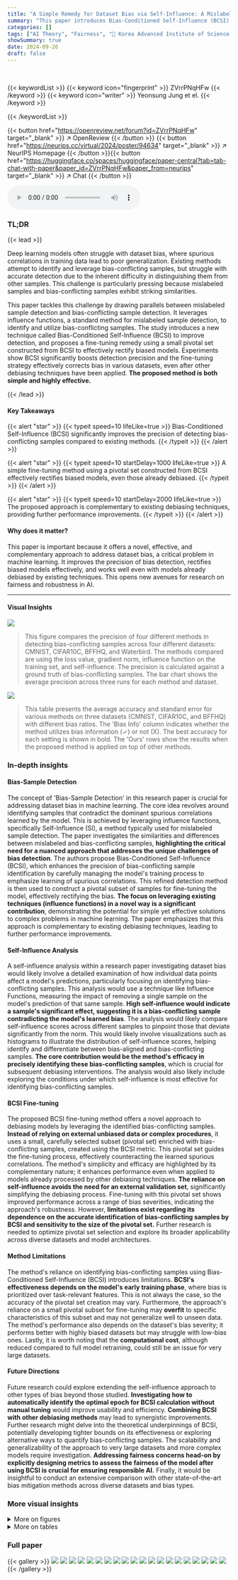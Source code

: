 ```yaml
---
title: "A Simple Remedy for Dataset Bias via Self-Influence: A Mislabeled Sample Perspective"
summary: "This paper introduces Bias-Conditioned Self-Influence (BCSI) for precise bias-conflicting sample detection and model rectification, enhancing fairness in machine learning."
categories: []
tags: ["AI Theory", "Fairness", "🏢 Korea Advanced Institute of Science and Technology",]
showSummary: true
date: 2024-09-26
draft: false
---
```


<br>

{{< keywordList >}}
{{< keyword icon="fingerprint" >}} ZVrrPNqHFw {{< /keyword >}}
{{< keyword icon="writer" >}} Yeonsung Jung et el. {{< /keyword >}}
 
{{< /keywordList >}}

{{< button href="https://openreview.net/forum?id=ZVrrPNqHFw" target="_blank" >}}
↗ OpenReview
{{< /button >}}
{{< button href="https://neurips.cc/virtual/2024/poster/94634" target="_blank" >}}
↗ NeurIPS Homepage
{{< /button >}}{{< button href="https://huggingface.co/spaces/huggingface/paper-central?tab=tab-chat-with-paper&paper_id=ZVrrPNqHFw&paper_from=neurips" target="_blank" >}}
↗ Chat
{{< /button >}}



<audio controls>
    <source src="https://ai-paper-reviewer.com/ZVrrPNqHFw/podcast.wav" type="audio/wav">
    Your browser does not support the audio element.
</audio>


### TL;DR


{{< lead >}}

Deep learning models often struggle with dataset bias, where spurious correlations in training data lead to poor generalization. Existing methods attempt to identify and leverage bias-conflicting samples, but struggle with accurate detection due to the inherent difficulty in distinguishing them from other samples.  This challenge is particularly pressing because mislabeled samples and bias-conflicting samples exhibit striking similarities.

This paper tackles this challenge by drawing parallels between mislabeled sample detection and bias-conflicting sample detection. It leverages influence functions, a standard method for mislabeled sample detection, to identify and utilize bias-conflicting samples.  The study introduces a new technique called Bias-Conditioned Self-Influence (BCSI) to improve detection, and proposes a fine-tuning remedy using a small pivotal set constructed from BCSI to effectively rectify biased models.  Experiments show BCSI significantly boosts detection precision and the fine-tuning strategy effectively corrects bias in various datasets, even after other debiasing techniques have been applied. **The proposed method is both simple and highly effective.**

{{< /lead >}}


#### Key Takeaways

{{< alert "star" >}}
{{< typeit speed=10 lifeLike=true >}} Bias-Conditioned Self-Influence (BCSI) significantly improves the precision of detecting bias-conflicting samples compared to existing methods. {{< /typeit >}}
{{< /alert >}}

{{< alert "star" >}}
{{< typeit speed=10 startDelay=1000 lifeLike=true >}} A simple fine-tuning method using a pivotal set constructed from BCSI effectively rectifies biased models, even those already debiased. {{< /typeit >}}
{{< /alert >}}

{{< alert "star" >}}
{{< typeit speed=10 startDelay=2000 lifeLike=true >}} The proposed approach is complementary to existing debiasing techniques, providing further performance improvements. {{< /typeit >}}
{{< /alert >}}

#### Why does it matter?
This paper is important because it offers a novel, effective, and complementary approach to address dataset bias, a critical problem in machine learning.  It improves the precision of bias detection, rectifies biased models effectively, and works well even with models already debiased by existing techniques. This opens new avenues for research on fairness and robustness in AI.

------
#### Visual Insights



![](https://ai-paper-reviewer.com/ZVrrPNqHFw/figures_2_1.jpg)

> This figure compares the precision of four different methods in detecting bias-conflicting samples across four different datasets: CMNIST, CIFAR10C, BFFHQ, and Waterbird.  The methods compared are using the loss value, gradient norm, influence function on the training set, and self-influence. The precision is calculated against a ground truth of bias-conflicting samples.  The bar chart shows the average precision across three runs for each method and dataset.





![](https://ai-paper-reviewer.com/ZVrrPNqHFw/tables_7_1.jpg)

> This table presents the average accuracy and standard error for various methods on three datasets (CMNIST, CIFAR10C, and BFFHQ) with different bias ratios.  The 'Bias Info' column indicates whether the method utilizes bias information (✓) or not (X). The best accuracy for each setting is shown in bold.  The 'Ours' rows show the results when the proposed method is applied on top of other methods.





### In-depth insights


#### Bias-Sample Detection
The concept of 'Bias-Sample Detection' in this research paper is crucial for addressing dataset bias in machine learning.  The core idea revolves around identifying samples that contradict the dominant spurious correlations learned by the model.  This is achieved by leveraging influence functions, specifically Self-Influence (SI), a method typically used for mislabeled sample detection.  The paper investigates the similarities and differences between mislabeled and bias-conflicting samples, **highlighting the critical need for a nuanced approach that addresses the unique challenges of bias detection**.  The authors propose Bias-Conditioned Self-Influence (BCSI), which enhances the precision of bias-conflicting sample identification by carefully managing the model's training process to emphasize learning of spurious correlations.  This refined detection method is then used to construct a pivotal subset of samples for fine-tuning the model, effectively rectifying the bias.  **The focus on leveraging existing techniques (influence functions) in a novel way is a significant contribution**, demonstrating the potential for simple yet effective solutions to complex problems in machine learning.  The paper emphasizes that this approach is complementary to existing debiasing techniques, leading to further performance improvements.

#### Self-Influence Analysis
A self-influence analysis within a research paper investigating dataset bias would likely involve a detailed examination of how individual data points affect a model's predictions, particularly focusing on identifying bias-conflicting samples.  This analysis would use a technique like Influence Functions, measuring the impact of removing a single sample on the model's prediction of that same sample. **High self-influence would indicate a sample's significant effect, suggesting it is a bias-conflicting sample contradicting the model's learned bias**. The analysis would likely compare self-influence scores across different samples to pinpoint those that deviate significantly from the norm. This would likely involve visualizations such as histograms to illustrate the distribution of self-influence scores, helping identify and differentiate between bias-aligned and bias-conflicting samples. **The core contribution would be the method's efficacy in precisely identifying these bias-conflicting samples**, which is crucial for subsequent debiasing interventions. The analysis would also likely include exploring the conditions under which self-influence is most effective for identifying bias-conflicting samples.

#### BCSI Fine-tuning
The proposed BCSI fine-tuning method offers a novel approach to debiasing models by leveraging the identified bias-conflicting samples.  **Instead of relying on external unbiased data or complex procedures**, it uses a small, carefully selected subset (pivotal set) enriched with bias-conflicting samples, created using the BCSI metric. This pivotal set guides the fine-tuning process, effectively counteracting the learned spurious correlations. The method's simplicity and efficacy are highlighted by its complementary nature; it enhances performance even when applied to models already processed by other debiasing techniques.  **The reliance on self-influence avoids the need for an external validation set**, significantly simplifying the debiasing process. Fine-tuning with this pivotal set shows improved performance across a range of bias severities, indicating the approach's robustness.  However, **limitations exist regarding its dependence on the accurate identification of bias-conflicting samples by BCSI and sensitivity to the size of the pivotal set.**  Further research is needed to optimize pivotal set selection and explore its broader applicability across diverse datasets and model architectures.

#### Method Limitations
The method's reliance on identifying bias-conflicting samples using Bias-Conditioned Self-Influence (BCSI) introduces limitations. **BCSI's effectiveness depends on the model's early training phase**, where bias is prioritized over task-relevant features. This is not always the case, so the accuracy of the pivotal set creation may vary.  Furthermore, the approach's reliance on a small pivotal subset for fine-tuning may **overfit** to specific characteristics of this subset and may not generalize well to unseen data.  The method's performance also depends on the dataset's bias severity; it performs better with highly biased datasets but may struggle with low-bias ones. Lastly, it is worth noting that the **computational cost**, although reduced compared to full model retraining, could still be an issue for very large datasets.

#### Future Directions
Future research could explore extending the self-influence approach to other types of bias beyond those studied.  **Investigating how to automatically identify the optimal epoch for BCSI calculation without manual tuning** would improve usability and efficiency.  **Combining BCSI with other debiasing methods** may lead to synergistic improvements.  Further research might delve into the theoretical underpinnings of BCSI, potentially developing tighter bounds on its effectiveness or exploring alternative ways to quantify bias-conflicting samples.  The scalability and generalizability of the approach to very large datasets and more complex models require investigation.  **Addressing fairness concerns head-on by explicitly designing metrics to assess the fairness of the model after using BCSI is crucial for ensuring responsible AI.** Finally, it would be insightful to conduct an extensive comparison with other state-of-the-art bias mitigation methods across diverse datasets and bias types.


### More visual insights

<details>
<summary>More on figures
</summary>


![](https://ai-paper-reviewer.com/ZVrrPNqHFw/figures_3_1.jpg)

> This figure illustrates the proposed method's workflow. First, Bias-Conditioned Self-Influence (BCSI) is calculated for the training data to identify bias-conflicting samples. A pivotal set is created using these samples, which is then used in a fine-tuning process along with the remaining samples to remedy the biased model. The method aims to improve the precision of detecting bias-conflicting samples and effectively rectify biased models.


![](https://ai-paper-reviewer.com/ZVrrPNqHFw/figures_4_1.jpg)

> This figure presents a comprehensive analysis of influence functions on biased datasets.  It shows how classification accuracy changes over training epochs for both bias-aligned and bias-conflicting samples. It also compares the detection precision of two influence function methods (IFtrain and SI) under varying ratios of bias-conflicting samples in the CIFAR10C dataset. Finally, it visualizes the distribution of self-influence scores for both bias-aligned and bias-conflicting samples using histograms.


![](https://ai-paper-reviewer.com/ZVrrPNqHFw/figures_4_2.jpg)

> This figure compares the precision of four different methods in detecting bias-conflicting samples: Loss, Gradient Norm, Influence Function on the training set (IFtrain), and Self-Influence (SI).  The precision is calculated against the ground truth number of bias-conflicting samples.  The bar chart displays the average precision across three separate runs for each method, showcasing their relative effectiveness in identifying such samples.  The datasets used are CMNIST (1%), CIFAR10C (1%), BFFHQ, and Waterbird.


![](https://ai-paper-reviewer.com/ZVrrPNqHFw/figures_5_1.jpg)

> This figure shows example images from the Biased FFHQ dataset, which are ranked by their Bias-Conditioned Self-Influence (BCSI) scores.  The top row displays examples of images with high BCSI scores and the bottom row examples with low BCSI scores.  Within each row, the left side shows bias-conflicting samples and the right side bias-aligned samples.  The image examples visually illustrate how BCSI can better distinguish bias-conflicting samples (those contradicting the learned bias) from bias-aligned samples, which helps in identifying and rectifying model bias.


![](https://ai-paper-reviewer.com/ZVrrPNqHFw/figures_6_1.jpg)

> This figure shows the results of experiments conducted to evaluate the performance of the proposed method for rectifying biased models.  Three subfigures present different aspects of the model's performance across various conditions. (a) shows the accuracy of retraining only the last layer of the model using pivotal sets with different ratios of bias-conflicting samples. (b) compares the accuracy of retraining the last layer, fine-tuning the entire model, and using a vanilla model without any bias correction methods. This comparison is done across varying bias-conflicting ratios. (c) illustrates the performance gain achieved by incorporating the proposed method into SelecMix. The x-axis represents the bias conflicting ratio in all subfigures.  Error bars show standard errors across three runs.


![](https://ai-paper-reviewer.com/ZVrrPNqHFw/figures_8_1.jpg)

> This figure compares the performance of four different methods (Loss, Gradient Norm, Influence Function on training set, and Self-Influence) for detecting bias-conflicting samples in four different datasets (CMNIST, CIFAR10C, BFFHQ, and Waterbird).  The precision of each method is shown as a bar chart, with error bars indicating the standard deviation across three runs. The results show that Self-Influence performs better than the other methods for detecting bias-conflicting samples in most cases.


![](https://ai-paper-reviewer.com/ZVrrPNqHFw/figures_15_1.jpg)

> This figure compares the precision of four different methods in detecting bias-conflicting samples across four different datasets: CMNIST, CIFAR10C, BFFHQ, and Waterbird.  The four methods are: Loss (using the loss value), Gradient Norm (using gradient norm), Influence Function on training set (IF_train), and Self-Influence (SI). The bar chart shows the average precision across three runs for each method and dataset. The results show that Self-Influence (SI) generally performs better than the other methods in identifying bias-conflicting samples, highlighting its potential use in addressing dataset bias.


![](https://ai-paper-reviewer.com/ZVrrPNqHFw/figures_16_1.jpg)

> This figure compares the performance of four different methods (Loss, Gradient Norm, Influence Function on training set, and Self-Influence) for detecting bias-conflicting samples in four different datasets (CMNIST, CIFAR10C, BFFHQ, and Waterbird). The precision of each method is calculated using the ground truth number of bias-conflicting samples.  The bars represent the average precision across three runs for each method and dataset.  The results show that Self-Influence generally performs better than the other methods for detecting bias-conflicting samples.


![](https://ai-paper-reviewer.com/ZVrrPNqHFw/figures_18_1.jpg)

> This figure displays the test accuracy under varying bias-conflicting ratios. The leftmost subplot (a) shows the accuracy for last layer retraining across various bias ratios in pivotal sets. The middle subplot (b) compares the performance changes of last layer retraining and fine-tuning. The rightmost subplot (c) presents performance gains. Error bars represent the standard error across three runs. It demonstrates the effectiveness of the proposed method for rectifying biased models under various bias-conflicting ratios, especially highlighting the complementary nature of fine-tuning to existing methods.


![](https://ai-paper-reviewer.com/ZVrrPNqHFw/figures_18_2.jpg)

> This figure shows the performance comparison of applying the proposed method to other debiasing methods such as LfF and DFA with varying bias-conflicting ratios.  The x-axis shows the bias-conflicting ratio, while the y-axis represents the accuracy.  The results demonstrate the effectiveness of the proposed method across different bias levels when combined with existing approaches.


![](https://ai-paper-reviewer.com/ZVrrPNqHFw/figures_21_1.jpg)

> This figure compares the precision of four different methods (Loss, Gradient Norm, Influence Function on training set, and Self-Influence) in detecting bias-conflicting samples across four different datasets (CMNIST, CIFAR10C, BFFHQ, and Waterbird).  The precision is calculated using the ground truth number of bias-conflicting samples. The bar chart displays the average precision across three runs for each method and dataset.  The results show that Self-Influence generally outperforms the other methods.


![](https://ai-paper-reviewer.com/ZVrrPNqHFw/figures_23_1.jpg)

> This figure compares the precision of four different methods in detecting bias-conflicting samples across four datasets: CMNIST, CIFAR10C, FFHQ, and Waterbird.  The methods are: using the training loss, the gradient norm, the influence function evaluated on the training set (IF_train), and self-influence (SI). The precision is calculated using the ground truth number of bias-conflicting samples.  The bar graph shows the average precision across three runs for each method on each dataset.  It highlights that Self-Influence (SI) generally performs poorly compared to other methods.


![](https://ai-paper-reviewer.com/ZVrrPNqHFw/figures_23_2.jpg)

> This figure compares the precision of four different methods in detecting bias-conflicting samples across four different datasets. The methods are loss-based, gradient norm-based, influence function-based on the training set, and self-influence-based.  The results are presented as bar graphs showing the average precision for each method across three runs, highlighting the relative effectiveness of Self-Influence in identifying bias-conflicting samples compared to other methods.


</details>




<details>
<summary>More on tables
</summary>


![](https://ai-paper-reviewer.com/ZVrrPNqHFw/tables_8_1.jpg)
> This table presents the average accuracy and standard error over three runs for various debiasing methods on four different datasets (CMNIST, CIFAR10C, BFFHQ, Waterbird) with different bias ratios.  The 'Ours' methods represent the authors' proposed method applied after each of the other methods (ERM, LfF, DFA, SelecMix). The table also indicates whether each method uses bias information or not.

![](https://ai-paper-reviewer.com/ZVrrPNqHFw/tables_17_1.jpg)
> This table presents the average accuracy and standard error achieved by various methods on different datasets (CMNIST, CIFAR10C, BFFHQ) with varying levels of bias (0.5%, 1%, 2%, 5%).  The methods compared include ERM (Empirical Risk Minimization), several debiasing methods (GroupDRO, LfF, DFA, SelecMix), and the proposed method ('Ours') applied to models pre-trained with different methods. The table shows how the proposed method improves the accuracy of other debiasing methods, especially at higher bias levels, and its competitiveness to ERM, a baseline approach that does not explicitly attempt to remove bias.

![](https://ai-paper-reviewer.com/ZVrrPNqHFw/tables_17_2.jpg)
> This table presents the performance comparison of two methods in detecting bias-conflicting samples across various datasets.  Self-Influence (SI) and Bias-Conditioned Self-Influence (BCSI) are compared. The precision, which is the ratio of correctly identified bias-conflicting samples to the total number of bias-conflicting samples, is calculated for each dataset and bias ratio. The average precision and its standard error across three runs are reported for a more robust assessment of each method's performance.

![](https://ai-paper-reviewer.com/ZVrrPNqHFw/tables_18_1.jpg)
> This table shows the average accuracy and standard error for different bias-handling methods on four benchmark datasets (CMNIST, CIFAR10C, BFFHQ, Waterbird).  The results are shown for various bias ratios (0.5%, 1%, 2%, 5%).  The 'Ours' methods represent the proposed method applied after other baseline methods. The presence or absence of bias information in each method's training is also indicated.  Bold values represent the highest achieved accuracy in each setting.

![](https://ai-paper-reviewer.com/ZVrrPNqHFw/tables_18_2.jpg)
> This table presents the average accuracy and standard error, across three runs, for various methods on low-bias scenarios using different datasets.  The low-bias scenarios are defined by the bias-conflicting ratio in the datasets (ranging from 20% to 90% for CIFAR10C). The methods compared include ERM (Empirical Risk Minimization), LfF (Learning from Failure), DFA (Disentangled Feature Augmentation), SelecMix, and the proposed method combined with each of these baselines (Ours ERM, Ours LfF, Ours DFA, Ours SelecMix). The table aims to demonstrate the performance of the proposed method in low-bias settings, where existing debiasing methods may underperform.

![](https://ai-paper-reviewer.com/ZVrrPNqHFw/tables_19_1.jpg)
> This table presents the average and worst-group accuracy results on two NLP datasets, MultiNLI and CivilComments, for different methods: ERM, JTT, and the proposed method combined with JTT.  It demonstrates the effectiveness of the proposed method in improving the worst-group accuracy, particularly when used in conjunction with the JTT method.  The 'Avg.' column represents the average accuracy across all groups, while 'Worst-group' represents the accuracy on the group with the lowest performance.

![](https://ai-paper-reviewer.com/ZVrrPNqHFw/tables_19_2.jpg)
> This table presents the average accuracy and standard error achieved by various methods on benchmark datasets with different bias levels.  The methods are categorized as either using bias information or not.  The 'Ours' method represents the proposed approach applied to models pre-trained with other methods. The best accuracy for each setting is highlighted in bold.

![](https://ai-paper-reviewer.com/ZVrrPNqHFw/tables_19_3.jpg)
> This table presents the average accuracy and standard error obtained by various methods (ERM, GroupDRO, LfF, DFA, BPA, DCWP, SelecMix, and Ours) on four benchmark datasets (CMNIST, CIFAR10C, BFFHQ, and Waterbirds) with different bias ratios.  The 'Ours' column shows the results of the proposed method, both when applied to models trained with ERM and when applied to models already debiased by other methods. The best accuracy for each setting is highlighted in bold. A checkmark (✓) indicates that a method explicitly used bias information during training, while an 'X' denotes that it did not.

![](https://ai-paper-reviewer.com/ZVrrPNqHFw/tables_20_1.jpg)
> This table shows the average and standard error of the number of samples selected for the pivotal set across three different runs for varying numbers of intersections.  The data is broken down by the percentage of bias-conflicting samples in the CIFAR10C dataset (0.5%, 1%, 2%, 5%, 20%, 30%, 50%, 70%).  It demonstrates the effect of using multiple random model initializations on the size of the pivotal set.

![](https://ai-paper-reviewer.com/ZVrrPNqHFw/tables_20_2.jpg)
> This table compares the performance of different debiasing methods on four benchmark datasets (CMNIST, CIFAR10C, BFFHQ, Waterbird) with varying bias levels (0.5%, 1%, 2%, 5%).  The methods include ERM (Empirical Risk Minimization), LfF (Learning from Failure), DFA (Disentangled Feature Augmentation), BPA (Bias-aware Pseudo-attribute), SelecMix, and the proposed method ('Ours'). The table shows the average accuracy and standard error for each method across three runs.  The 'Ours' results represent the proposed approach used alone and in conjunction with other methods. The 'Info' column indicates whether a method uses bias information (✓) or not (X).  The bold values highlight the best accuracy for each setting.

![](https://ai-paper-reviewer.com/ZVrrPNqHFw/tables_20_3.jpg)
> This table compares the performance of different bias mitigation methods across four datasets (CMNIST, CIFAR10C, BFFHQ, Waterbirds) with varying bias ratios (0.5%, 1%, 2%, 5%).  The methods include ERM (Empirical Risk Minimization), GroupDRO, LfF, DFA, BPA, DCWP, SelecMix, and the proposed method (Ours), applied both independently and in combination with other methods.  The table shows the average accuracy and standard error for each method and dataset.  The 'Info' column indicates whether each method utilizes bias information (✓) or not (X). Bold values represent the best-performing method for each combination.

![](https://ai-paper-reviewer.com/ZVrrPNqHFw/tables_21_1.jpg)
> This table presents the average accuracy and standard error over three runs for different bias mitigation methods on four benchmark datasets (CMNIST, CIFAR10C, BFFHQ, Waterbird).  The results are categorized by bias ratio (0.5%, 1%, 2%, 5% for CMNIST and CIFAR10C; 0.5% for BFFHQ;  0.5%, 1%, 2%, 5% for Waterbird).  The 'Ours' methods indicate the results when the proposed method is applied to models already pre-trained with other methods.  The bold values represent the best performance for each setting.  The ✓ and X symbols denote whether bias information was used by the method or not.

![](https://ai-paper-reviewer.com/ZVrrPNqHFw/tables_22_1.jpg)
> This table presents the average accuracy and standard error over three runs for different bias detection methods on four datasets: CMNIST, CIFAR10C, BFFHQ, and Waterbirds.  The methods compared include ERM, LfF, DFA, SelecMix, and the proposed method (Ours). The table shows the performance of the methods on datasets with varying levels of bias (0.5%, 1%, 2%, 5%). The best accuracy for each setting is highlighted in bold.  A checkmark indicates whether a method used bias information during training; an 'X' indicates it did not.

![](https://ai-paper-reviewer.com/ZVrrPNqHFw/tables_22_2.jpg)
> This table presents the average accuracy and standard error for different bias mitigation methods across various datasets (CMNIST, CIFAR10C, BFFHQ) and bias levels (0.5%, 1%, 2%, 5%).  It compares the performance of several existing methods (ERM, LfF, DFA, SelecMix) with and without the proposed method, denoted as 'Ours'. The 'Info' column indicates whether the method utilizes bias information or not. Bold values highlight the best-performing method for each dataset and bias level.

![](https://ai-paper-reviewer.com/ZVrrPNqHFw/tables_23_1.jpg)
> This table presents the average accuracy and standard error, over three runs, for different bias mitigation methods across four datasets (CMNIST, CIFAR10C, BFFHQ, Waterbirds) and varying bias ratios (0.5%, 1%, 2%, 5%).  The 'Ours' methods show the performance of the proposed method when applied to models pre-trained with other methods (ERM, LfF, DFA, SelecMix). The best accuracy for each condition is highlighted in bold.  The table also indicates whether each method utilizes bias information (✓) or not (X).

</details>




### Full paper

{{< gallery >}}
<img src="https://ai-paper-reviewer.com/ZVrrPNqHFw/1.png" class="grid-w50 md:grid-w33 xl:grid-w25" />
<img src="https://ai-paper-reviewer.com/ZVrrPNqHFw/2.png" class="grid-w50 md:grid-w33 xl:grid-w25" />
<img src="https://ai-paper-reviewer.com/ZVrrPNqHFw/3.png" class="grid-w50 md:grid-w33 xl:grid-w25" />
<img src="https://ai-paper-reviewer.com/ZVrrPNqHFw/4.png" class="grid-w50 md:grid-w33 xl:grid-w25" />
<img src="https://ai-paper-reviewer.com/ZVrrPNqHFw/5.png" class="grid-w50 md:grid-w33 xl:grid-w25" />
<img src="https://ai-paper-reviewer.com/ZVrrPNqHFw/6.png" class="grid-w50 md:grid-w33 xl:grid-w25" />
<img src="https://ai-paper-reviewer.com/ZVrrPNqHFw/7.png" class="grid-w50 md:grid-w33 xl:grid-w25" />
<img src="https://ai-paper-reviewer.com/ZVrrPNqHFw/8.png" class="grid-w50 md:grid-w33 xl:grid-w25" />
<img src="https://ai-paper-reviewer.com/ZVrrPNqHFw/9.png" class="grid-w50 md:grid-w33 xl:grid-w25" />
<img src="https://ai-paper-reviewer.com/ZVrrPNqHFw/10.png" class="grid-w50 md:grid-w33 xl:grid-w25" />
<img src="https://ai-paper-reviewer.com/ZVrrPNqHFw/11.png" class="grid-w50 md:grid-w33 xl:grid-w25" />
<img src="https://ai-paper-reviewer.com/ZVrrPNqHFw/12.png" class="grid-w50 md:grid-w33 xl:grid-w25" />
<img src="https://ai-paper-reviewer.com/ZVrrPNqHFw/13.png" class="grid-w50 md:grid-w33 xl:grid-w25" />
<img src="https://ai-paper-reviewer.com/ZVrrPNqHFw/14.png" class="grid-w50 md:grid-w33 xl:grid-w25" />
<img src="https://ai-paper-reviewer.com/ZVrrPNqHFw/15.png" class="grid-w50 md:grid-w33 xl:grid-w25" />
<img src="https://ai-paper-reviewer.com/ZVrrPNqHFw/16.png" class="grid-w50 md:grid-w33 xl:grid-w25" />
<img src="https://ai-paper-reviewer.com/ZVrrPNqHFw/17.png" class="grid-w50 md:grid-w33 xl:grid-w25" />
<img src="https://ai-paper-reviewer.com/ZVrrPNqHFw/18.png" class="grid-w50 md:grid-w33 xl:grid-w25" />
<img src="https://ai-paper-reviewer.com/ZVrrPNqHFw/19.png" class="grid-w50 md:grid-w33 xl:grid-w25" />
<img src="https://ai-paper-reviewer.com/ZVrrPNqHFw/20.png" class="grid-w50 md:grid-w33 xl:grid-w25" />
{{< /gallery >}}